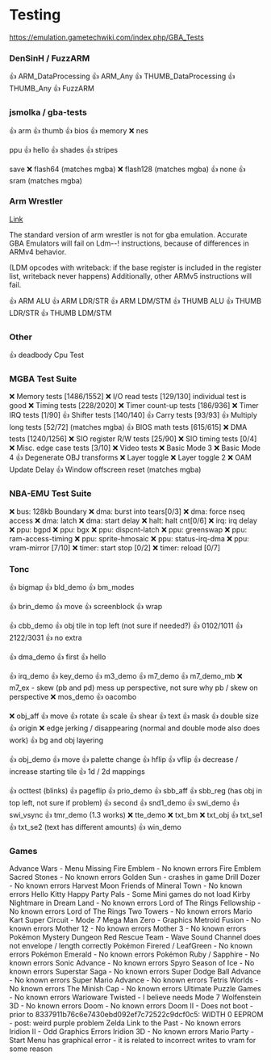 # Testing

https://emulation.gametechwiki.com/index.php/GBA_Tests

### DenSinH / FuzzARM

👍 ARM_DataProcessing
👍 ARM_Any
👍 THUMB_DataProcessing
👍 THUMB_Any
👍 FuzzARM

### jsmolka / gba-tests

👍 arm
👍 thumb
👍 bios
👍 memory
❌ nes

   ppu
👍 hello
👍 shades
👍 stripes

   save
❌ flash64 (matches mgba)
❌ flash128 (matches mgba)
👍 none
👍 sram (matches mgba)

### Arm Wrestler

[Link](https://github.com/destoer/armwrestler-gba-fixed/)

The standard version of arm wrestler is not for gba emulation.
Accurate GBA Emulators will fail on Ldm--! instructions, because of differences
in ARMv4 behavior.

(LDM opcodes with writeback: if the base register is included in the register list, writeback never happens)
Additionally, other ARMv5 instructions will fail.

👍 ARM ALU
👍 ARM LDR/STR
👍 ARM LDM/STM
👍 THUMB ALU
👍 THUMB LDR/STR
👍 THUMB LDM/STM

### Other
 
👍 deadbody Cpu Test

### MGBA Test Suite

❌ Memory tests [1486/1552]
❌ I/O read tests [129/130] individual test is good
❌ Timing tests [228/2020]
❌ Timer count-up tests [186/936]
❌ Timer IRQ tests [1/90]
👍 Shifter tests [140/140]
👍 Carry tests [93/93]
👍 Multiply long tests [52/72] (matches mgba)
👍 BIOS math tests [615/615]
❌ DMA tests [1240/1256]
❌ SIO register R/W tests [25/90]
❌ SIO timing tests [0/4]
❌ Misc. edge case tests [3/10]
❌ Video tests
    ❌ Basic Mode 3
    ❌ Basic Mode 4
    👍 Degenerate OBJ transforms
    ❌ Layer toggle
    ❌ Layer toggle 2
    ❌ OAM Update Delay
    👍 Window offscreen reset (matches mgba)

### NBA-EMU Test Suite

❌ bus: 128kb Boundary
❌ dma: burst into tears[0/3]
❌ dma: force nseq access
❌ dma: latch
❌ dma: start delay
❌ halt: halt cnt[0/6]
❌ irq: irq delay
❌ ppu: bgpd
❌ ppu: bgx
❌ ppu: dispcnt-latch
❌ ppu: greenswap
❌ ppu: ram-access-timing
❌ ppu: sprite-hmosaic
❌ ppu: status-irq-dma
❌ ppu: vram-mirror [7/10]
❌ timer: start stop [0/2]
❌ timer: reload [0/7]

### Tonc

👍 bigmap
👍 bld_demo
👍 bm_modes

👍 brin_demo
   👍 move
   👍 screenblock
   👍 wrap

👍 cbb_demo
    👍 obj tile in top left (not sure if needed?)
    👍 0102/1011
    👍 2122/3031
    👍 no extra

👍 dma_demo
👍 first
👍 hello

👍 irq_demo
👍 key_demo
👍 m3_demo
👍 m7_demo
👍 m7_demo_mb
❌ m7_ex - skew (pb and pd) mess up perspective, not sure why pb / skew on perspective
❌ mos_demo
👍 oacombo

❌ obj_aff
   👍 move
   👍 rotate
   👍 scale
   👍 shear
   👍 text
   👍 mask
   👍 double size
   👍 origin
   ❌ edge jerking / disappearing (normal and double mode also does work)
   👍 bg and obj layering

👍 obj_demo
    👍 move
    👍 palette change
    👍 hflip
    👍 vflip
    👍 decrease / increase starting tile
    👍 1d / 2d mappings

👍 octtest (blinks)
👍 pageflip
👍 prio_demo
👍 sbb_aff
👍 sbb_reg (has obj in top left, not sure if problem)
👍 second
👍 snd1_demo
👍 swi_demo
👍 swi_vsync
👍 tmr_demo (1.3 works)
❌ tte_demo
❌ txt_bm
❌ txt_obj
👍 txt_se1
👍 txt_se2 (text has different amounts)
👍 win_demo

### Games

Advance Wars
    - Menu Missing
Fire Emblem
    - No known errors
Fire Emblem Sacred Stones
    - No known errors
Golden Sun
    - crashes in game
Drill Dozer
    - No known errors
Harvest Moon Friends of Mineral Town
    - No known errors
Hello Kitty Happy Party Pals
    - Some Mini games do not load
Kirby Nightmare in Dream Land
    - No known errors
Lord of The Rings Fellowship
    - No known errors
Lord of The Rings Two Towers
    - No known errors
Mario Kart Super Circuit
    - Mode 7
Mega Man Zero
    - Graphics
Metroid Fusion
    - No known errors
Mother 12
    - No known errors
Mother 3
    - No known errors
Pokémon Mystery Dungeon Red Rescue Team
    - Wave Sound Channel does not envelope / length correctly
Pokémon Firered / LeafGreen
    - No known errors
Pokémon Emerald
    - No known errors
Pokémon Ruby / Sapphire
    - No known errors
Sonic Advance
    - No known errors
Spyro Season of Ice
    - No known errors
Superstar Saga
    - No known errors
Super Dodge Ball Advance
    - No known errors
Super Mario Advance
    - No known errors
Tetris Worlds
    - No known errors
The Minish Cap
    - No known errors
Ultimate Puzzle Games
    - No known errors
Warioware Twisted
    - I believe needs Mode 7
Wolfenstein 3D
    - No known errors
Doom
    - No known errors
Doom II
    - Does not boot
    - prior to 8337911b76c6e7430ebd092ef7c72522c9dcf0c5: WIDTH 0 EEPROM
    - post: weird purple problem
Zelda Link to the Past
    - No known errors
Iridion II
    - Odd Graphics Errors
Iridion 3D
    - No known errors
Mario Party
    - Start Menu has graphical error - it is related to incorrect writes
    to vram for some reason

